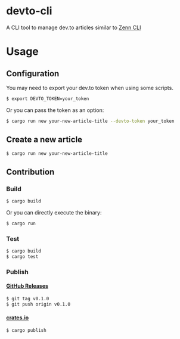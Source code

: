 # devto-cli

A CLI tool to manage dev.to articles similar to [Zenn CLI](https://www.npmjs.com/package/zenn-cli)

# Usage

## Configuration

You may need to export your dev.to token when using some scripts.

```bash
$ export DEVTO_TOKEN=your_token
```

Or you can pass the token as an option:

```bash
$ cargo run new your-new-article-title --devto-token your_token
```

## Create a new article

```bash
$ cargo run new your-new-article-title
```

## Contribution

### Build

```bash
$ cargo build
```

Or you can directly execute the binary:

```bash
$ cargo run
```

### Test

```bash
$ cargo build
$ cargo test
```

### Publish

#### [GitHub Releases](https://github.com/ken-matsui/jyt/tags)

```bash
$ git tag v0.1.0
$ git push origin v0.1.0
```

#### [crates.io](https://crates.io/)

```bash
$ cargo publish
```
